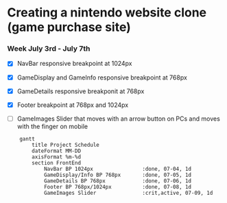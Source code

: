 # Creating a nintendo website clone (game purchase site)

### Week July 3rd - July 7th
- [x] NavBar responsive breakpoint at 1024px
- [x] GameDisplay and GameInfo responsive breakpoint at 768px
- [x] GameDetails responsive breakponit at 768px 
- [x] Footer breakpoint at 768px and 1024px
- [ ] GameImages Slider that moves with an arrow button on PCs and moves with the finger on mobile



```mermaid
    gantt
        title Project Schedule
        dateFormat MM-DD
        axisFormat %m-%d
        section FrontEnd
            NavBar BP 1024px                :done, 07-04, 1d
            GameDisplay/Info BP 768px       :done, 07-05, 1d
            GameDetails BP 768px            :done, 07-06, 1d
            Footer BP 768px/1024px          :done, 07-08, 1d
            GameImages Slider               :crit,active, 07-09, 1d
```